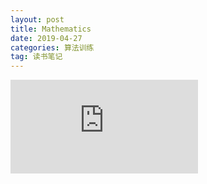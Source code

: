 ```yaml
---
layout: post
title: Mathematics
date: 2019-04-27
categories: 算法训练
tag: 读书笔记
---
```


![](http://web.stanford.edu/class/cs97si/02-mathematics.pdf)
